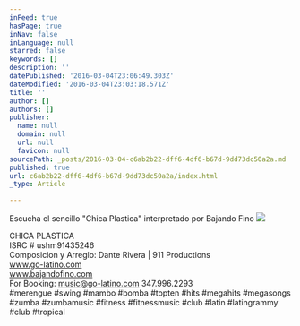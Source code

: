 ```yaml
---
inFeed: true
hasPage: true
inNav: false
inLanguage: null
starred: false
keywords: []
description: ''
datePublished: '2016-03-04T23:06:49.303Z'
dateModified: '2016-03-04T23:03:18.571Z'
title: ''
author: []
authors: []
publisher:
  name: null
  domain: null
  url: null
  favicon: null
sourcePath: _posts/2016-03-04-c6ab2b22-dff6-4df6-b67d-9dd73dc50a2a.md
published: true
url: c6ab2b22-dff6-4df6-b67d-9dd73dc50a2a/index.html
_type: Article

---
```

Escucha el sencillo "Chica Plastica" interpretado por Bajando Fino
![](https://the-grid-user-content.s3-us-west-2.amazonaws.com/9dcbbe47-a64f-4881-8492-478e770abac4.jpg)

CHICA PLASTICA  
ISRC \# ushm91435246  
Composicion y Arreglo: Dante Rivera | 911 Productions  
www.go-latino.com  
www.bajandofino.com  
For Booking: music@go-latino.com 347.996.2293  
\#merengue \#swing \#mambo \#bomba \#topten \#hits \#megahits \#megasongs \#zumba \#zumbamusic \#fitness \#fitnessmusic \#club \#latin \#latingrammy \#club \#tropical